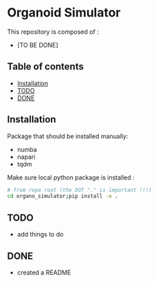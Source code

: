 # Organoid Simulator

This repository is composed of :

* [TO BE DONE]

## Table of contents

* [Installation](#Installation)
* [TODO](#TODO)
* [DONE](#DONE)

## Installation

Package that should be installed manually:
* numba
* napari
* tqdm

Make sure local python package is installed :

```bash
# from repo root (the DOT "." is important !!!)
cd organo_simulator;pip install -e .
```


## TODO

* add things to do

## DONE

* created a README 